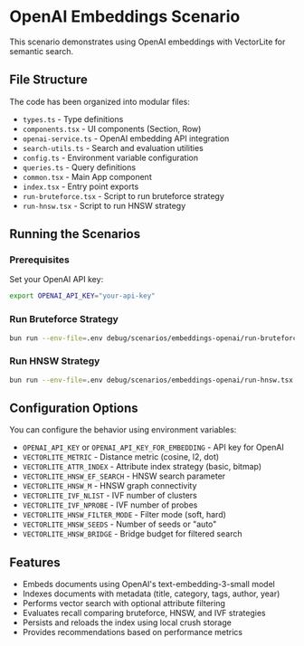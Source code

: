 # OpenAI Embeddings Scenario

This scenario demonstrates using OpenAI embeddings with VectorLite for semantic search.

## File Structure

The code has been organized into modular files:

- `types.ts` - Type definitions
- `components.tsx` - UI components (Section, Row)
- `openai-service.ts` - OpenAI embedding API integration
- `search-utils.ts` - Search and evaluation utilities
- `config.ts` - Environment variable configuration
- `queries.ts` - Query definitions
- `common.tsx` - Main App component
- `index.tsx` - Entry point exports
- `run-bruteforce.tsx` - Script to run bruteforce strategy
- `run-hnsw.tsx` - Script to run HNSW strategy

## Running the Scenarios

### Prerequisites

Set your OpenAI API key:
```bash
export OPENAI_API_KEY="your-api-key"
```

### Run Bruteforce Strategy
```bash
bun run --env-file=.env debug/scenarios/embeddings-openai/run-bruteforce.tsx
```

### Run HNSW Strategy
```bash
bun run --env-file=.env debug/scenarios/embeddings-openai/run-hnsw.tsx
```

## Configuration Options

You can configure the behavior using environment variables:

- `OPENAI_API_KEY` or `OPENAI_API_KEY_FOR_EMBEDDING` - API key for OpenAI
- `VECTORLITE_METRIC` - Distance metric (cosine, l2, dot)
- `VECTORLITE_ATTR_INDEX` - Attribute index strategy (basic, bitmap)
- `VECTORLITE_HNSW_EF_SEARCH` - HNSW search parameter
- `VECTORLITE_HNSW_M` - HNSW graph connectivity
- `VECTORLITE_IVF_NLIST` - IVF number of clusters
- `VECTORLITE_IVF_NPROBE` - IVF number of probes
- `VECTORLITE_HNSW_FILTER_MODE` - Filter mode (soft, hard)
- `VECTORLITE_HNSW_SEEDS` - Number of seeds or "auto"
- `VECTORLITE_HNSW_BRIDGE` - Bridge budget for filtered search

## Features

- Embeds documents using OpenAI's text-embedding-3-small model
- Indexes documents with metadata (title, category, tags, author, year)
- Performs vector search with optional attribute filtering
- Evaluates recall comparing bruteforce, HNSW, and IVF strategies
- Persists and reloads the index using local crush storage
- Provides recommendations based on performance metrics